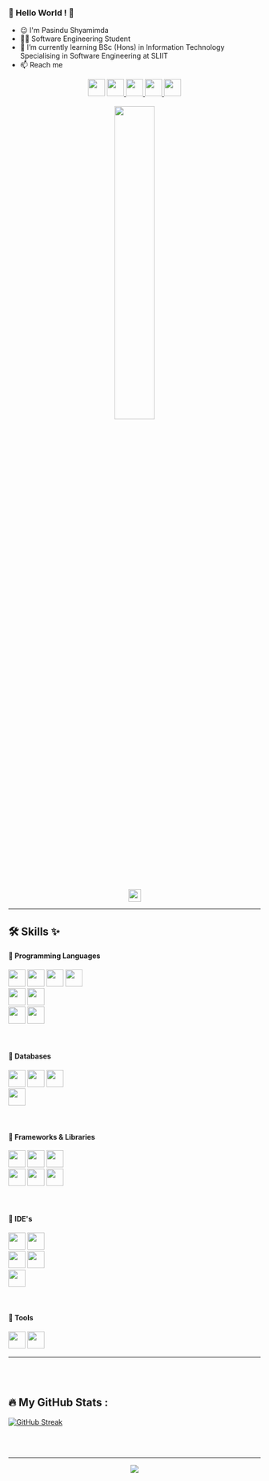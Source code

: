 ### 🤍 Hello World ! 👋
- 😉 I'm Pasindu Shyamimda
- :man_technologist: Software Engineering Student 
- 🌱 I’m currently learning BSc (Hons) in Information Technology Specialising in Software Engineering at SLIIT
- 📫 Reach me

<!--
**IT21016202/IT21016202** is a ✨ _special_ ✨ repository because its `README.md` (this file) appears on your GitHub profile.
Here are some ideas to get you started:
- 🔭 I’m currently working on ...
- 👯 I’m looking to collaborate on ...
- 🤔 I’m looking for help with ...
- 💬 Ask me about ...
- 😄 Pronouns: ...
- ⚡ Fun fact: ...
-->

<div id="header" align="center">
  
  <div id="badges">
    <img src="https://img.shields.io/badge/+94 766069980-green?logo=call&logoColor=white&style=for-the-badge" height="34px"/>
    <a href="https://www.linkedin.com/in/pasindu-shyaminda/"> 
      <img src="https://img.shields.io/badge/Linkedin-blue?logo=linkedin&logoColor=white&style=for-the-badge" height="34px"/> </a>
    <a href="https://www.facebook.com/pasinduwimalagunasekara">
      <img src="https://img.shields.io/badge/-Facebook-informational?logo=facebook&logoColor=white&style=for-the-badge" height="34px"/> </a>
    <a href="https://twitter.com/P_Shyaminda?t=SiiPE9yq9k0Sh0LZb1BKpA&s=09"> 
      <img src="https://img.shields.io/badge/-Twitter-informational?logo=twitter&logoColor=white&style=for-the-badge" height="34px" /> </a> 
    <a href="mailto:pasindushyaminda.w@gmail.com"> 
      <img src="https://img.shields.io/badge/pasindushyaminda.w@gmail.com-red?logo=gmail&logoColor=white&style=for-the-badge" height="34px"/> </a>
  </div>
  <br>
  
  <div id="animation">
    <img src="https://media.giphy.com/media/qgQUggAC3Pfv687qPC/giphy.gif" width="40%"/> <br>
    <img src="https://komarev.com/ghpvc/?username=IT21016202&style=?style=for-the-badge&color=green" height="25px"/>
  </div> 
  
</div>
<hr>


## 🛠️ Skills ✨

#### 🔴 Programming Languages 
<div>
  <img src="https://img.shields.io/badge/HTML5-red?logo=html5&logoColor=white&style=for-the-badge" height="34px"/>
  <img src="https://img.shields.io/badge/CSS3-blue?logo=css3&logoColor=white&style=for-the-badge" height="34px"/>
  <img src="https://img.shields.io/badge/Java Script-yellow?logo=javascript&logoColor=white&style=for-the-badge" height="34px"/>
  <img src="https://img.shields.io/badge/PHP-purple?logo=php&logoColor=white&style=for-the-badge" height="34px"/>
  <br>
  <img src="https://img.shields.io/badge/C-darkblue?logo=c&logoColor=white&style=for-the-badge" height="34px"/>
  <img src="https://img.shields.io/badge/C++-darkblue?logo=cplusplus&logoColor=white&style=for-the-badge" height="34px"/>
  <br>
  <img src="https://img.shields.io/badge/JAVA-orange?logo=java&logoColor=white&style=for-the-badge" height="34px"/>
  <img src="https://img.shields.io/badge/Python-yellow?logo=python&logoColor=white&style=for-the-badge" height="34px"/> 
</div>
<br><br>

#### 🔴 Databases
<div>
  <img src="https://img.shields.io/badge/MySQL-orange?logo=mysql&logoColor=white&style=for-the-badge" height="34px"/>
  <img src="https://img.shields.io/badge/MS_SQL_Server-darkred?logo=mssql&logoColor=white&style=for-the-badge" height="34px"/>
  <img src="https://img.shields.io/badge/SQLite-gray?logo=sqlite&logoColor=white&style=for-the-badge" height="34px"/>
  <br>
  <img src="https://img.shields.io/badge/Mongo_DB-darkgreen?logo=mongodb&logoColor=white&style=for-the-badge" height="34px"/> 
</div>
<br><br>

#### 🔴 Frameworks & Libraries
<div>
  <img src="https://img.shields.io/badge/React_js-blue?logo=react&logoColor=white&style=for-the-badge" height="34px"/>
  <img src="https://img.shields.io/badge/Express_js-yellow?logo=express&logoColor=white&style=for-the-badge" height="34px"/>
  <img src="https://img.shields.io/badge/Node_js-green?logo=nodejs&logoColor=white&style=for-the-badge" height="34px"/>
  <br>
  <img src="https://img.shields.io/badge/Bootstrap-darkviolet?logo=bootstrap&logoColor=white&style=for-the-badge" height="34px"/>
  
   <img src="https://img.shields.io/badge/Laravel-red?logo=laravel&logoColor=white&style=for-the-badge" height="34px"/>
   <img src="https://img.shields.io/badge/Vue_JS-green?logo=vuetify&logoColor=white&style=for-the-badge" height="34px"/>
</div>
<br><br>

#### 🔴 IDE's
<div>
  <img src="https://img.shields.io/badge/Visual_Studio_Code-blue?logo=visualstudiocode&logoColor=white&style=for-the-badge" height="34px"/>
  <img src="https://img.shields.io/badge/Visual_Studio-purple?logo=visualstudio&logoColor=white&style=for-the-badge" height="34px"/>
  <br>
  <img src="https://img.shields.io/badge/IntelliJ_IDEA-red?logo=intellijidea&logoColor=white&style=for-the-badge" height="34px"/>
  <img src="https://img.shields.io/badge/Eclipse-purple?logo=elipse&logoColor=white&style=for-the-badge" height="34px"/>
  <br>
  <img src="https://img.shields.io/badge/Android_Studio-darkgreen?logo=androidstudio&logoColor=white&style=for-the-badge" height="34px"/>
</div>
<br><br>

#### 🔴 Tools
<div>
  <img src="https://img.shields.io/badge/Git-darkred?logo=git&logoColor=white&style=for-the-badge" height="34px"/>
  <img src="https://img.shields.io/badge/Postman-darkorange?logo=postman&logoColor=white&style=for-the-badge" height="34px"/>
</div>
<hr>
<br><br>


## :fire: My GitHub Stats :
[![GitHub Streak](http://github-readme-streak-stats.herokuapp.com?user=IT21016202&theme=dracula&border_radius=10)](https://git.io/streak-stats)

<!-- [![Top Langs](https://github-readme-stats.vercel.app/api/top-langs/?username=IT21016202&layout=compact&theme=vision-friendly-dark)](https://github.com/anuraghazra/github-readme-stats) -->
<br><br>
<hr>

<div align="center">
  <img src="https://media.giphy.com/media/CcwLAV11cALh3OuEJ5/giphy.gif"/>
</div>
